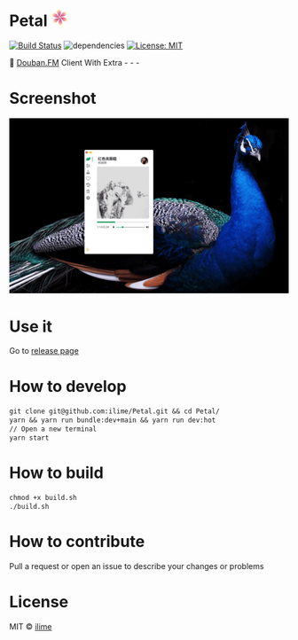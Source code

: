 # Petal ![petal32x32.png](build/icons/32x32.png)

[![Build Status](https://travis-ci.org/ilime/Petal.svg?branch=dev)](https://travis-ci.org/ilime/Petal) ![dependencies](https://david-dm.org/ilime/Petal.svg) [![License: MIT](https://img.shields.io/badge/License-MIT-yellow.svg)](https://opensource.org/licenses/MIT)

:hibiscus: [Douban.FM](https://douban.fm) Client With Extra - - -

# Screenshot

![petal-screenshot.png](petal-screenshot.png)

# Use it

Go to [release page](https://github.com/ilime/Petal/releases)

# How to develop

```
git clone git@github.com:ilime/Petal.git && cd Petal/
yarn && yarn run bundle:dev+main && yarn run dev:hot
// Open a new terminal
yarn start
```
# How to build

```
chmod +x build.sh
./build.sh
```

# How to contribute

Pull a request or open an issue to describe your changes or problems

# License

MIT &copy; [ilime](https://github.com/ilime)
